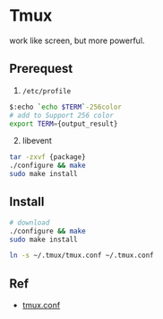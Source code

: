# Tmux

work like screen, but more powerful.

## Prerequest

1. `/etc/profile`

```bash
$:echo `echo $TERM`-256color
# add to Support 256 color
export TERM={output_result}
```

2. libevent

```bash
tar -zxvf {package}
./configure && make
sudo make install
```
## Install

```bash
# download
./configure && make
sudo make install
```

```bash
ln -s ~/.tmux/tmux.conf ~/.tmux.conf
```

## Ref

* [tmux.conf](https://github.com/hatoishi/dotfiles/blob/master/tmux.conf)
